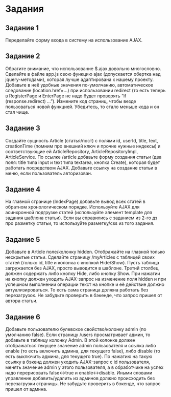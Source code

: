 # Задания

## Задание 1

Переделайте форму входа в систему на использование AJAX.

## Задание 2

Обратите внимание, что использование $.ajax довольно многословно. Сделайте в файле app.js свою функцию ajax (допускается обертка над jquery-методами), которая лучше адаптирована к нашему проекту. Добавьте в неё удобные значения по-умолчанию, автоматическое следование (location.href=...) при использовании redirect (то есть теперь в RegisterPage и EnterPage не надо будет проверять “if (response.redirect) …”). Измените код страниц, чтобы везде пользоваться новой функцией. Убедитесь, то стало меньше кода и он стал чище.
## Задание 3

Создайте сущность Article (статья/пост) с полями id, userId, title, text, creationTime (помним про внешний ключ и прочие нужные индексы) и соответствующие ей ArticleRepository, ArticleRepositoryImpl, ArticleService. По ссылке /article добавьте форму создания статьи (два поля: title типа input и text типа textarea, кнопка Create), которая будет работать посредством AJAX. Добавьте ссылку на создание статьи в меню, если пользователь авторизован.
## Задание 4

На главной странице (IndexPage) добавьте вывод всех статей в обратном хронологическом порядке. Используйте AJAX для асинхронной подгрузке статей (используйте элемент template для задания шаблона статьи). Если вы справились с заданием из 2-го дз про разметку статьи, то используйте разметку/css из того задания.
## Задание 5

Добавьте в Article поле/колонку hidden. Отображайте на главной только нескрытые статьи. Сделайте страницу /myArticles с таблицей своих статей (только id, title и колонка с кнопкой Hide/Show). Пусть таблица загружается без AJAX, просто выводится в шаблоне. Третий столбец должен содержать либо кнопку Hide, либо кнопку Show. При нажатии на кнопку должен уходить AJAX-запрос на изменение поля hidden и при успешном выполнении операции текст на кнопке и её действие должно актуализироваться. То есть сама страница должна работать без перезагрузок. Не забудьте проверить в бэкенде, что запрос пришел от автора статьи.
## Задание 6

Добавьте пользователю булевское свойство/колонку admin (по умолчанию false). Если страницу /users просматривает админ, то добавьте в таблицу колонку Admin. В этой колонке должен отображаться текущее значение admin пользователя и ссылка либо enable (то есть включить админа, для текущего false), либо disable (то есть выключить админа, для текущего true). По нажатию на такую ссылку в бэкенд должен уходить AJAX-запрос с id пользователя, менять значение admin у этого пользователя, а в обработчике на успех надо перерисовать false<->true и enable<->disable. Иными словами управление добавить/удалить из админов должно происходить без перезагрузки страницы. Не забудьте проверить в бэкенде, что запрос пришел от админа.

